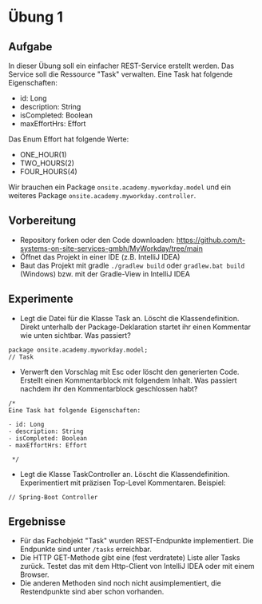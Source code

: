 # Übung 1

## Aufgabe

In dieser Übung soll ein einfacher REST-Service erstellt werden. Das Service soll die Ressource "Task" verwalten. Eine Task hat folgende Eigenschaften:

- id: Long
- description: String
- isCompleted: Boolean
- maxEffortHrs: Effort

Das Enum Effort hat folgende Werte:

- ONE_HOUR(1)
- TWO_HOURS(2)
- FOUR_HOURS(4)

Wir brauchen ein Package `onsite.academy.myworkday.model` und ein weiteres Package `onsite.academy.myworkday.controller`.

## Vorbereitung

- Repository forken oder den Code downloaden: https://github.com/t-systems-on-site-services-gmbh/MyWorkday/tree/main
- Öffnet das Projekt in einer IDE (z.B. IntelliJ IDEA)
- Baut das Projekt mit gradle `./gradlew build` oder `gradlew.bat build` (Windows) bzw. mit der Gradle-View in IntelliJ IDEA

## Experimente

- Legt die Datei für die Klasse Task an. Löscht die Klassendefinition. Direkt unterhalb der Package-Deklaration startet ihr einen Kommentar wie unten sichtbar. Was passiert?
```
package onsite.academy.myworkday.model;
// Task 
```
- Verwerft den Vorschlag mit Esc oder löscht den generierten Code. Erstellt einen Kommentarblock mit folgendem Inhalt. Was passiert nachdem ihr den Kommentarblock geschlossen habt?
```
/*
Eine Task hat folgende Eigenschaften:

- id: Long
- description: String
- isCompleted: Boolean
- maxEffortHrs: Effort

 */
```

- Legt die Klasse TaskController an. Löscht die Klassendefinition. Experimentiert mit präzisen Top-Level Kommentaren. Beispiel:

```
// Spring-Boot Controller
```

## Ergebnisse

- Für das Fachobjekt "Task" wurden REST-Endpunkte implementiert. Die Endpunkte sind unter `/tasks` erreichbar.
- Die HTTP GET-Methode gibt eine (fest verdratete) Liste aller Tasks zurück. Testet das mit dem Http-Client von IntelliJ IDEA oder mit einem Browser.
- Die anderen Methoden sind noch nicht ausimplementiert, die Restendpunkte sind aber schon vorhanden.
